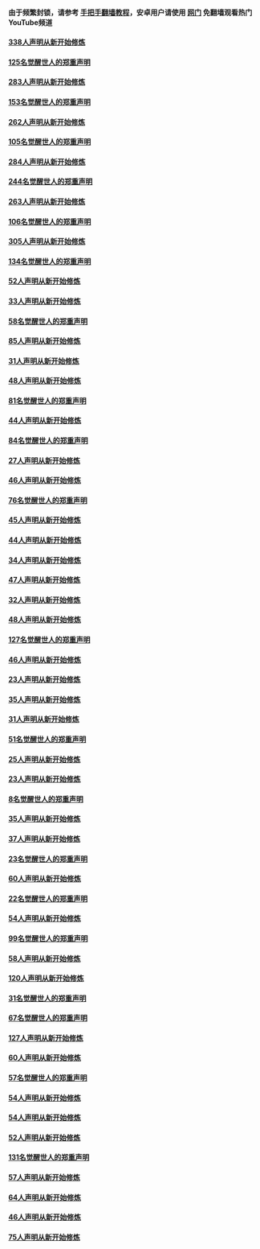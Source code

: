 #### 由于频繁封锁，请参考 [手把手翻墙教程](https://github.com/gfw-breaker/guides/wiki/)，安卓用户请使用 [网门](https://github.com/gfw-breaker/nogfw/blob/master/dl.md?t=04281401) 免翻墙观看热门YouTube频道 

#### [338人声明从新开始修炼](../pages/91/423540.md?t=04281401) 

#### [125名觉醒世人的郑重声明](../pages/91/423539.md?t=04281401) 

#### [283人声明从新开始修炼](../pages/91/423296.md?t=04281401) 

#### [153名觉醒世人的郑重声明](../pages/91/423295.md?t=04281401) 

#### [262人声明从新开始修炼](../pages/91/423004.md?t=04281401) 

#### [105名觉醒世人的郑重声明](../pages/91/423003.md?t=04281401) 

#### [284人声明从新开始修炼](../pages/91/422707.md?t=04281401) 

#### [244名觉醒世人的郑重声明](../pages/91/422706.md?t=04281401) 

#### [263人声明从新开始修炼](../pages/91/422553.md?t=04281401) 

#### [106名觉醒世人的郑重声明](../pages/91/422552.md?t=04281401) 

#### [305人声明从新开始修炼](../pages/91/422153.md?t=04281401) 

#### [134名觉醒世人的郑重声明](../pages/91/422152.md?t=04281401) 

#### [52人声明从新开始修炼](../pages/91/421846.md?t=04281401) 

#### [33人声明从新开始修炼](../pages/91/421804.md?t=04281401) 

#### [58名觉醒世人的郑重声明](../pages/91/421845.md?t=04281401) 

#### [85人声明从新开始修炼](../pages/91/421769.md?t=04281401) 

#### [31人声明从新开始修炼](../pages/91/421763.md?t=04281401) 

#### [48人声明从新开始修炼](../pages/91/421605.md?t=04281401) 

#### [81名觉醒世人的郑重声明](../pages/91/421656.md?t=04281401) 

#### [44人声明从新开始修炼](../pages/91/421544.md?t=04281401) 

#### [84名觉醒世人的郑重声明](../pages/91/421543.md?t=04281401) 

#### [27人声明从新开始修炼](../pages/91/421465.md?t=04281401) 

#### [46人声明从新开始修炼](../pages/91/421454.md?t=04281401) 

#### [76名觉醒世人的郑重声明](../pages/91/421453.md?t=04281401) 

#### [45人声明从新开始修炼](../pages/91/421452.md?t=04281401) 

#### [44人声明从新开始修炼](../pages/91/421422.md?t=04281401) 

#### [34人声明从新开始修炼](../pages/91/421322.md?t=04281401) 

#### [47人声明从新开始修炼](../pages/91/421264.md?t=04281401) 

#### [32人声明从新开始修炼](../pages/91/421225.md?t=04281401) 

#### [48人声明从新开始修炼](../pages/91/421202.md?t=04281401) 

#### [127名觉醒世人的郑重声明](../pages/91/421224.md?t=04281401) 

#### [46人声明从新开始修炼](../pages/91/421203.md?t=04281401) 

#### [23人声明从新开始修炼](../pages/91/421138.md?t=04281401) 

#### [35人声明从新开始修炼](../pages/91/421122.md?t=04281401) 

#### [31人声明从新开始修炼](../pages/91/421081.md?t=04281401) 

#### [51名觉醒世人的郑重声明](../pages/91/421080.md?t=04281401) 

#### [25人声明从新开始修炼](../pages/91/421020.md?t=04281401) 

#### [23人声明从新开始修炼](../pages/91/420884.md?t=04281401) 

#### [8名觉醒世人的郑重声明](../pages/91/420883.md?t=04281401) 

#### [35人声明从新开始修炼](../pages/91/420809.md?t=04281401) 

#### [37人声明从新开始修炼](../pages/91/420766.md?t=04281401) 

#### [23名觉醒世人的郑重声明](../pages/91/420765.md?t=04281401) 

#### [60人声明从新开始修炼](../pages/91/420727.md?t=04281401) 

#### [22名觉醒世人的郑重声明](../pages/91/420726.md?t=04281401) 

#### [54人声明从新开始修炼](../pages/91/420529.md?t=04281401) 

#### [99名觉醒世人的郑重声明](../pages/91/420528.md?t=04281401) 

#### [58人声明从新开始修炼](../pages/91/420198.md?t=04281401) 

#### [120人声明从新开始修炼](../pages/91/420141.md?t=04281401) 

#### [31名觉醒世人的郑重声明](../pages/91/420197.md?t=04281401) 

#### [67名觉醒世人的郑重声明](../pages/91/420140.md?t=04281401) 

#### [127人声明从新开始修炼](../pages/91/420082.md?t=04281401) 

#### [60人声明从新开始修炼](../pages/91/420081.md?t=04281401) 

#### [57名觉醒世人的郑重声明](../pages/91/420080.md?t=04281401) 

#### [54人声明从新开始修炼](../pages/91/419533.md?t=04281401) 

#### [54人声明从新开始修炼](../pages/91/419532.md?t=04281401) 

#### [52人声明从新开始修炼](../pages/91/419531.md?t=04281401) 

#### [131名觉醒世人的郑重声明](../pages/91/419530.md?t=04281401) 

#### [57人声明从新开始修炼](../pages/91/419430.md?t=04281401) 

#### [64人声明从新开始修炼](../pages/91/419429.md?t=04281401) 

#### [46人声明从新开始修炼](../pages/91/419428.md?t=04281401) 

#### [75人声明从新开始修炼](../pages/91/419427.md?t=04281401) 

